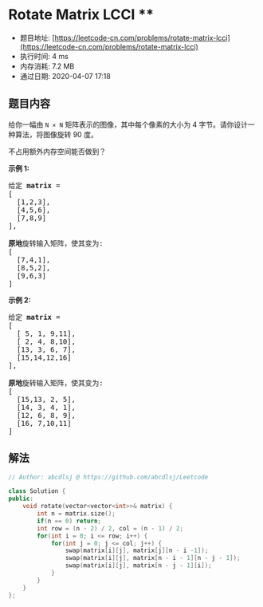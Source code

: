# Rotate Matrix LCCI **
- 题目地址: [https://leetcode-cn.com/problems/rotate-matrix-lcci](https://leetcode-cn.com/problems/rotate-matrix-lcci)
- 执行时间: 4 ms
- 内存消耗: 7.2 MB
- 通过日期: 2020-04-07 17:18

## 题目内容
<p>给你一幅由 <code>N × N</code> 矩阵表示的图像，其中每个像素的大小为 4 字节。请你设计一种算法，将图像旋转 90 度。</p>

<p>不占用额外内存空间能否做到？</p>



<p><strong>示例 1:</strong></p>

<pre>给定 <strong>matrix</strong> = 
[
  [1,2,3],
  [4,5,6],
  [7,8,9]
],

<strong>原地</strong>旋转输入矩阵，使其变为:
[
  [7,4,1],
  [8,5,2],
  [9,6,3]
]
</pre>

<p><strong>示例 2:</strong></p>

<pre>给定 <strong>matrix</strong> =
[
  [ 5, 1, 9,11],
  [ 2, 4, 8,10],
  [13, 3, 6, 7],
  [15,14,12,16]
], 

<strong>原地</strong>旋转输入矩阵，使其变为:
[
  [15,13, 2, 5],
  [14, 3, 4, 1],
  [12, 6, 8, 9],
  [16, 7,10,11]
]
</pre>


## 解法
```cpp
// Author: abcdlsj @ https://github.com/abcdlsj/Leetcode

class Solution {
public:
    void rotate(vector<vector<int>>& matrix) {
        int n = matrix.size();
        if(n == 0) return;
        int row = (n - 2) / 2, col = (n - 1) / 2;
        for(int i = 0; i <= row; i++) {
            for(int j = 0; j <= col; j++) {
                swap(matrix[i][j], matrix[j][n - i -1]);
                swap(matrix[i][j], matrix[n - i - 1][n - j - 1]);
                swap(matrix[i][j], matrix[n - j - 1][i]);
            }
        }
    }
};

```